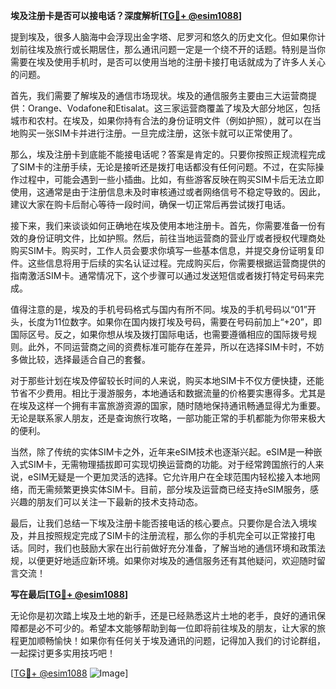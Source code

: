 **埃及注册卡是否可以接电话？深度解析[[TG💪+ @esim1088](https://t.me/s/esim1088)]**

提到埃及，很多人脑海中会浮现出金字塔、尼罗河和悠久的历史文化。但如果你计划前往埃及旅行或长期居住，那么通讯问题一定是一个绕不开的话题。特别是当你需要在埃及使用手机时，是否可以使用当地的注册卡接打电话就成为了许多人关心的问题。

首先，我们需要了解埃及的通信市场现状。埃及的通信服务主要由三大运营商提供：Orange、Vodafone和Etisalat。这三家运营商覆盖了埃及大部分地区，包括城市和农村。在埃及，如果你持有合法的身份证明文件（例如护照），就可以在当地购买一张SIM卡并进行注册。一旦完成注册，这张卡就可以正常使用了。

那么，埃及注册卡到底能不能接电话呢？答案是肯定的。只要你按照正规流程完成了SIM卡的注册手续，无论是接听还是拨打电话都没有任何问题。不过，在实际操作过程中，可能会遇到一些小插曲。比如，有些游客反映在购买SIM卡后无法立即使用，这通常是由于注册信息未及时审核通过或者网络信号不稳定导致的。因此，建议大家在购卡后耐心等待一段时间，确保一切正常后再尝试拨打电话。

接下来，我们来谈谈如何正确地在埃及使用本地注册卡。首先，你需要准备一份有效的身份证明文件，比如护照。然后，前往当地运营商的营业厅或者授权代理商处购买SIM卡。购买时，工作人员会要求你填写一些基本信息，并提交身份证明复印件。这些信息将用于后续的实名认证过程。完成购买后，你需要根据运营商提供的指南激活SIM卡。通常情况下，这个步骤可以通过发送短信或者拨打特定号码来完成。

值得注意的是，埃及的手机号码格式与国内有所不同。埃及的手机号码以“01”开头，长度为11位数字。如果你在国内拨打埃及号码，需要在号码前加上“+20”，即国际区号。反之，如果你想从埃及拨打国际电话，也需要遵循相应的国际拨号规则。此外，不同运营商之间的资费标准可能存在差异，所以在选择SIM卡时，不妨多做比较，选择最适合自己的套餐。

对于那些计划在埃及停留较长时间的人来说，购买本地SIM卡不仅方便快捷，还能节省不少费用。相比于漫游服务，本地通话和数据流量的价格要实惠得多。尤其是在埃及这样一个拥有丰富旅游资源的国家，随时随地保持通讯畅通显得尤为重要。无论是联系家人朋友，还是查询旅行攻略，一部功能正常的手机都能为你带来极大的便利。

当然，除了传统的实体SIM卡之外，近年来eSIM技术也逐渐兴起。eSIM是一种嵌入式SIM卡，无需物理插拔即可实现切换运营商的功能。对于经常跨国旅行的人来说，eSIM无疑是一个更加灵活的选择。它允许用户在全球范围内轻松接入本地网络，而无需频繁更换实体SIM卡。目前，部分埃及运营商已经支持eSIM服务，感兴趣的朋友们可以关注一下最新的技术支持动态。

最后，让我们总结一下埃及注册卡能否接电话的核心要点。只要你是合法入境埃及，并且按照规定完成了SIM卡的注册流程，那么你的手机完全可以正常接打电话。同时，我们也鼓励大家在出行前做好充分准备，了解当地的通信环境和政策法规，以便更好地适应新环境。如果你对埃及的通信服务还有其他疑问，欢迎随时留言交流！

**写在最后[[TG💪+ @esim1088](https://t.me/s/esim1088)]**

无论你是初次踏上埃及土地的新手，还是已经熟悉这片土地的老手，良好的通讯保障都是必不可少的。希望本文能够帮助到每一位即将前往埃及的朋友，让大家的旅程更加顺畅愉快！如果你有任何关于埃及通讯的问题，记得加入我们的讨论群组，一起探讨更多实用技巧吧！

[[TG💪+ @esim1088](https://t.me/s/esim1088) ![Image](https://i.postimg.cc/4NQfJmqS/Snipaste-2025-05-13-00-14-12.png)]